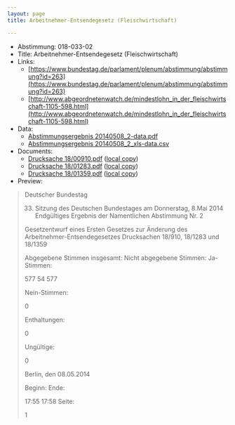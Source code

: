 ```yaml
---
layout: page
title: Arbeitnehmer-Entsendegesetz (Fleischwirtschaft)

---
```


* Abstimmung: 018-033-02
* Title: Arbeitnehmer-Entsendegesetz (Fleischwirtschaft)
* Links: 
    * [https://www.bundestag.de/parlament/plenum/abstimmung/abstimmung?id=263](https://www.bundestag.de/parlament/plenum/abstimmung/abstimmung?id=263)
    * [http://www.abgeordnetenwatch.de/mindestlohn_in_der_fleischwirtschaft-1105-598.html](http://www.abgeordnetenwatch.de/mindestlohn_in_der_fleischwirtschaft-1105-598.html)
* Data: 
    * [Abstimmungsergebnis 20140508_2-data.pdf](/res/abstimmungsliste/20140508_2-data.pdf)
    * [Abstimmungsergebnis 20140508_2_xls-data.csv](/res/abstimmungsliste/analyses/20140508_2_xls-data.csv)
* Documents: 
    * [Drucksache 18/00910.pdf](http://dip21.bundestag.de/dip21/btd/18/009/1800910.pdf) ([local copy](/res/abstimmungsdaten/018-033-02/1800910.pdf))
    * [Drucksache 18/01283.pdf](http://dip21.bundestag.de/dip21/btd/18/012/1801283.pdf) ([local copy](/res/abstimmungsdaten/018-033-02/1801283.pdf))
    * [Drucksache 18/01359.pdf](http://dip21.bundestag.de/dip21/btd/18/013/1801359.pdf) ([local copy](/res/abstimmungsdaten/018-033-02/1801359.pdf))
* Preview: 
> Deutscher Bundestag
> 
> 33. Sitzung des Deutschen Bundestages
> am Donnerstag, 8.Mai 2014
> Endgültiges Ergebnis der Namentlichen Abstimmung Nr. 2
> 
> Gesetzentwurf eines Ersten Gesetzes zur Änderung des Arbeitnehmer-Entsendegesetzes
> Drucksachen 18/910, 18/1283 und 18/1359
> 
> Abgegebene Stimmen insgesamt:
> Nicht abgegebene Stimmen:
> Ja-Stimmen:
> 
> 577
> 54
> 577
> 
> Nein-Stimmen:
> 
> 0
> 
> Enthaltungen:
> 
> 0
> 
> Ungültige:
> 
> 0
> 
> Berlin, den 08.05.2014
> 
> Beginn:
> Ende:
> 
> 17:55
> 17:58
> Seite:
> 
> 1
> 
> 

